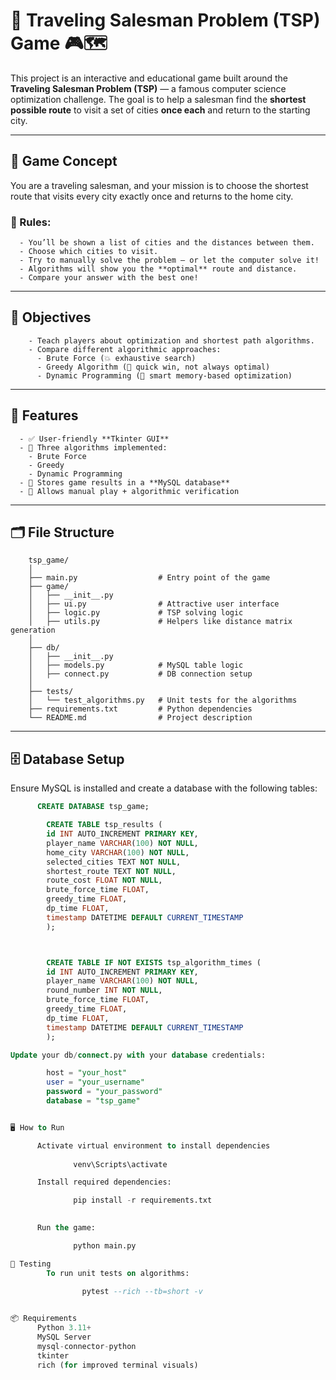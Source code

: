 # 🧭 Traveling Salesman Problem (TSP) Game 🎮🗺️

This project is an interactive and educational game built around the **Traveling Salesman Problem (TSP)** — a famous computer science optimization challenge. The goal is to help a salesman find the **shortest possible route** to visit a set of cities **once each** and return to the starting city.

---

## 🧩 Game Concept

  You are a traveling salesman, and your mission is to choose the shortest route that visits every city exactly once and returns to the home city.

### 📏 Rules:
      - You’ll be shown a list of cities and the distances between them.
      - Choose which cities to visit.
      - Try to manually solve the problem — or let the computer solve it!
      - Algorithms will show you the **optimal** route and distance.
      - Compare your answer with the best one!

---

## 🎯 Objectives

        - Teach players about optimization and shortest path algorithms.
        - Compare different algorithmic approaches:
          - Brute Force (💥 exhaustive search)
          - Greedy Algorithm (🍭 quick win, not always optimal)
          - Dynamic Programming (🧠 smart memory-based optimization)

---

## 🚀 Features

      - ✅ User-friendly **Tkinter GUI**
      - 🧠 Three algorithms implemented:
        - Brute Force
        - Greedy
        - Dynamic Programming
      - 💾 Stores game results in a **MySQL database**
      - 🌟 Allows manual play + algorithmic verification

---

## 🗂️ File Structure

        tsp_game/
        │
        ├── main.py                  # Entry point of the game
        ├── game/
        │   ├── __init__.py
        │   ├── ui.py                # Attractive user interface
        │   ├── logic.py             # TSP solving logic
        │   ├── utils.py             # Helpers like distance matrix generation
        │
        ├── db/
        │   ├── __init__.py
        │   ├── models.py            # MySQL table logic
        │   ├── connect.py           # DB connection setup
        │
        ├── tests/
        │   └── test_algorithms.py   # Unit tests for the algorithms
        ├── requirements.txt         # Python dependencies
        └── README.md                # Project description



---

## 🗄️ Database Setup

Ensure MySQL is installed and create a database with the following tables:

```sql
      CREATE DATABASE tsp_game;

        CREATE TABLE tsp_results (
        id INT AUTO_INCREMENT PRIMARY KEY,
        player_name VARCHAR(100) NOT NULL,
        home_city VARCHAR(100) NOT NULL,
        selected_cities TEXT NOT NULL,        
        shortest_route TEXT NOT NULL,         
        route_cost FLOAT NOT NULL,
        brute_force_time FLOAT,              
        greedy_time FLOAT,
        dp_time FLOAT,
        timestamp DATETIME DEFAULT CURRENT_TIMESTAMP
        );



        CREATE TABLE IF NOT EXISTS tsp_algorithm_times (
        id INT AUTO_INCREMENT PRIMARY KEY,
        player_name VARCHAR(100) NOT NULL,
        round_number INT NOT NULL,
        brute_force_time FLOAT,
        greedy_time FLOAT,
        dp_time FLOAT,
        timestamp DATETIME DEFAULT CURRENT_TIMESTAMP
        );

Update your db/connect.py with your database credentials:

        host = "your_host"
        user = "your_username"
        password = "your_password"
        database = "tsp_game"


🖥️ How to Run

      Activate virtual environment to install dependencies
        
              venv\Scripts\activate   

      Install required dependencies:

              pip install -r requirements.txt

                
      Run the game:

              python main.py

🧪 Testing
        To run unit tests on algorithms:
        
                pytest --rich --tb=short -v


📦 Requirements
      Python 3.11+
      MySQL Server
      mysql-connector-python
      tkinter
      rich (for improved terminal visuals)
